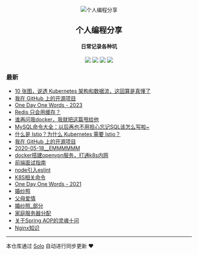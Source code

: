 <p align="center"><img alt="个人编程分享" src="https://oss.geekz.cn:81/pic/%E5%B0%8F%E7%81%B6%E5%A4%B4%E5%83%8F/qqhead.png"></p><h2 align="center">
个人编程分享
</h2>

<h4 align="center">日常记录各种坑</h4>
<p align="center"><a title="个人编程分享" target="_blank" href="https://github.com/liangzhaoliang95/solo-blog"><img src="https://img.shields.io/github/last-commit/liangzhaoliang95/solo-blog.svg?style=flat-square&color=FF9900"></a>
<a title="GitHub repo size in bytes" target="_blank" href="https://github.com/liangzhaoliang95/solo-blog"><img src="https://img.shields.io/github/repo-size/liangzhaoliang95/solo-blog.svg?style=flat-square"></a>
<a title="Solo Version" target="_blank" href="https://github.com/88250/solo/releases"><img src="https://img.shields.io/badge/solo-4.4.0-f1e05a.svg?style=flat-square&color=blueviolet"></a>
<a title="Hits" target="_blank" href="https://github.com/88250/hits"><img src="https://hits.b3log.org/liangzhaoliang95/solo-blog.svg"></a></p>

### 最新

* [10 张图，说透 Kubernetes 架构和数据流，这回算是真懂了](https://localhost:81/articles/2024/12/19/1734586995091.html)
* [我在 GitHub 上的开源项目](https://localhost:81/my-github-repos)
* [One Day One Words - 2023](https://localhost:81/articles/2023/04/10/1681128162515.html)
* [Redis 只会用缓存？](https://localhost:81/articles/2023/01/12/1673500626095.html)
* [谁再问我docker，我就把这篇甩给他](https://localhost:81/articles/2023/01/03/1672726614049.html)
* [MySQL命令大全：以后再也不用担心忘记SQL该怎么写啦~](https://localhost:81/articles/2022/12/19/1671410962873.html)
* [什么是 Istio？为什么 Kubernetes 需要 Istio？](https://localhost:81/articles/2022/06/13/1655092892483.html)
* [我在 GitHub 上的开源项目](https://localhost:81/github)
* [2020-05-18__EMMMMMM](https://localhost:81/articles/2022/06/10/1654857463774.html)
* [docker搭建openvpn服务，打通k8s内网](https://localhost:81/articles/2021/12/07/1638857872489.html)
* [前端面试指南](https://localhost:81/articles/2020/08/28/1598607282631.html)
* [node引入eslint](https://localhost:81/articles/2021/06/28/1624866258147.html)
* [K8S相关命令](https://localhost:81/articles/2021/06/28/1624866121392.html)
* [One Day One Words - 2021](https://localhost:81/articles/2021/06/25/1624604005727.html)
* [婚纱照](https://localhost:81/articles/2021/01/19/1611049908855.html)
* [父母爱情](https://localhost:81/articles/2020/12/25/1608888836182.html)
* [婚纱照_部分](https://localhost:81/articles/2020/12/25/1608880891587.html)
* [家庭服务器分配](https://localhost:81/articles/2020/12/01/1606813159401.html)
* [关于Spring AOP的灵魂十问](https://localhost:81/articles/2020/09/09/1599613727655.html)
* [Nginx知识](https://localhost:81/articles/2020/08/24/1598231403151.html)



---

本仓库通过 [Solo](https://github.com/88250/solo) 自动进行同步更新 ❤️ 